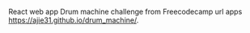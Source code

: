 React web app Drum machine challenge from Freecodecamp
url apps https://ajie31.github.io/drum_machine/.
